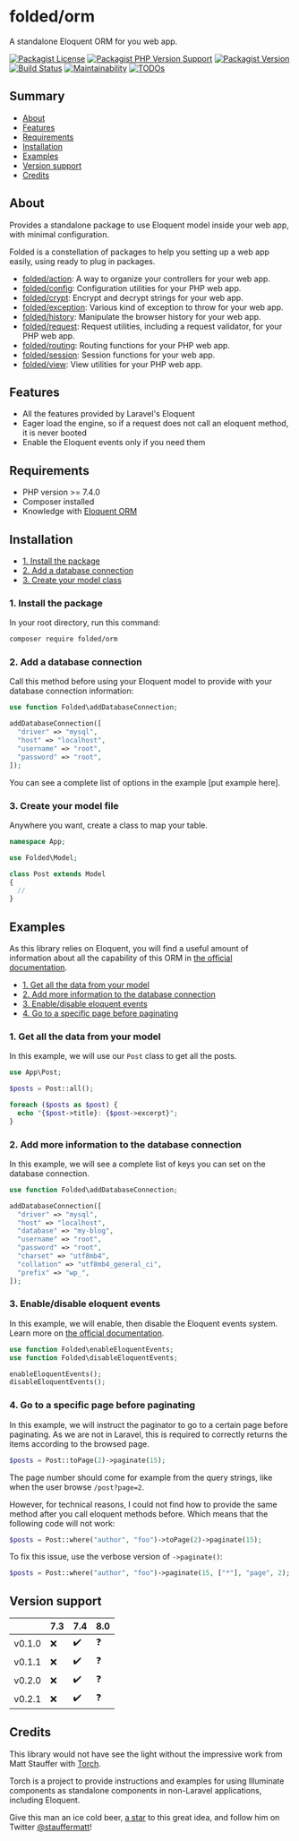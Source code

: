 # folded/orm

A standalone Eloquent ORM for you web app.

[![Packagist License](https://img.shields.io/packagist/l/folded/orm)](https://github.com/folded-php/orm/blob/master/LICENSE) [![Packagist PHP Version Support](https://img.shields.io/packagist/php-v/folded/orm)](https://github.com/folded-php/orm/blob/master/composer.json#L14) [![Packagist Version](https://img.shields.io/packagist/v/folded/orm)](https://packagist.org/packages/folded/orm) [![Build Status](https://travis-ci.com/folded-php/orm.svg?branch=master)](https://travis-ci.com/folded-php/orm) [![Maintainability](https://api.codeclimate.com/v1/badges/9e72165b7dbf2a78b7db/maintainability)](https://codeclimate.com/github/folded-php/orm/maintainability) [![TODOs](https://img.shields.io/endpoint?url=https://api.tickgit.com/badge?repo=github.com/folded-php/orm)](https://www.tickgit.com/browse?repo=github.com/folded-php/orm)

## Summary

- [About](#about)
- [Features](#features)
- [Requirements](#requirements)
- [Installation](#installation)
- [Examples](#examples)
- [Version support](#version-support)
- [Credits](#credits)

## About

Provides a standalone package to use Eloquent model inside your web app, with minimal configuration.

Folded is a constellation of packages to help you setting up a web app easily, using ready to plug in packages.

- [folded/action](https://github.com/folded-php/action): A way to organize your controllers for your web app.
- [folded/config](https://github.com/folded-php/config): Configuration utilities for your PHP web app.
- [folded/crypt](https://github.com/folded-php/crypt): Encrypt and decrypt strings for your web app.
- [folded/exception](https://github.com/folded-php/exception): Various kind of exception to throw for your web app.
- [folded/history](https://github.com/folded-php/history): Manipulate the browser history for your web app.
- [folded/request](https://github.com/folded-php/request): Request utilities, including a request validator, for your PHP web app.
- [folded/routing](https://github.com/folded-php/routing): Routing functions for your PHP web app.
- [folded/session](https://github.com/folded-php/session): Session functions for your web app.
- [folded/view](https://github.com/folded-php/view): View utilities for your PHP web app.

## Features

- All the features provided by Laravel's Eloquent
- Eager load the engine, so if a request does not call an eloquent method, it is never booted
- Enable the Eloquent events only if you need them

## Requirements

- PHP version >= 7.4.0
- Composer installed
- Knowledge with [Eloquent ORM](https://laravel.com/docs/7.x/eloquent)

## Installation

- [1. Install the package](#1-instal-the-package)
- [2. Add a database connection](#2-add-a-database-connection)
- [3. Create your model class](#3-create-your-model-file)

### 1. Install the package

In your root directory, run this command:

```bash
composer require folded/orm
```

### 2. Add a database connection

Call this method before using your Eloquent model to provide with your database connection information:

```php
use function Folded\addDatabaseConnection;

addDatabaseConnection([
  "driver" => "mysql",
  "host" => "localhost",
  "username" => "root",
  "password" => "root",
]);
```

You can see a complete list of options in the example [put example here].

### 3. Create your model file

Anywhere you want, create a class to map your table.

```php
namespace App;

use Folded\Model;

class Post extends Model
{
  //
}
```

## Examples

As this library relies on Eloquent, you will find a useful amount of information about all the capability of this ORM in [the official documentation](https://laravel.com/docs/7.x/eloquent).

- [1. Get all the data from your model](#1-get-all-the-data-from-your-model)
- [2. Add more information to the database connection](#2-add-more-information-to-the-database-connection)
- [3. Enable/disable eloquent events](#3-enable-disable-eloquent-events)
- [4. Go to a specific page before paginating](#4-go-to-a-specific-page-before-paginating)

### 1. Get all the data from your model

In this example, we will use our `Post` class to get all the posts.

```php
use App\Post;

$posts = Post::all();

foreach ($posts as $post) {
  echo "{$post->title}: {$post->excerpt}";
}
```

### 2. Add more information to the database connection

In this example, we will see a complete list of keys you can set on the database connection.

```php
use function Folded\addDatabaseConnection;

addDatabaseConnection([
  "driver" => "mysql",
  "host" => "localhost",
  "database" => "my-blog",
  "username" => "root",
  "password" => "root",
  "charset" => "utf8mb4",
  "collation" => "utf8mb4_general_ci",
  "prefix" => "wp_",
]);
```

### 3. Enable/disable eloquent events

In this example, we will enable, then disable the Eloquent events system. Learn more on [the official documentation](https://laravel.com/docs/7.x/eloquent#events).

```php
use function Folded\enableEloquentEvents;
use function Folded\disableEloquentEvents;

enableEloquentEvents();
disableEloquentEvents();
```

### 4. Go to a specific page before paginating

In this example, we will instruct the paginator to go to a certain page before paginating. As we are not in Laravel, this is required to correctly returns the items according to the browsed page.

```php
$posts = Post::toPage(2)->paginate(15);
```

The page number should come for example from the query strings, like when the user browse `/post?page=2`.

However, for technical reasons, I could not find how to provide the same method after you call eloquent methods before. Which means that the following code will not work:

```php
$posts = Post::where("author", "foo")->toPage(2)->paginate(15);
```

To fix this issue, use the verbose version of `->paginate()`:

```php
$posts = Post::where("author", "foo")->paginate(15, ["*"], "page", 2); // 2 is the page number
```

## Version support

|        | 7.3 | 7.4 | 8.0 |
| ------ | --- | --- | --- |
| v0.1.0 | ❌  | ✔️  | ❓  |
| v0.1.1 | ❌  | ✔️  | ❓  |
| v0.2.0 | ❌  | ✔️  | ❓  |
| v0.2.1 | ❌  | ✔️  | ❓  |

## Credits

This library would not have see the light without the impressive work from Matt Stauffer with [Torch](https://github.com/mattstauffer/Torch).

Torch is a project to provide instructions and examples for using Illuminate components as standalone components in non-Laravel applications, including Eloquent.

Give this man an ice cold beer, [a star](https://github.com/mattstauffer/Torch) to this great idea, and follow him on Twitter [@stauffermatt](https://twitter.com/stauffermatt)!
